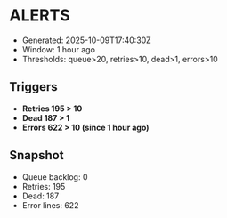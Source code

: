 # ALERTS

- Generated: 2025-10-09T17:40:30Z
- Window: 1 hour ago
- Thresholds: queue>20, retries>10, dead>1, errors>10

## Triggers
- **Retries 195 > 10**
- **Dead 187 > 1**
- **Errors 622 > 10 (since 1 hour ago)**

## Snapshot
- Queue backlog: 0
- Retries: 195
- Dead: 187
- Error lines: 622
